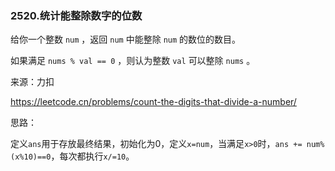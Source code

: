 ### 2520.统计能整除数字的位数

给你一个整数 `num` ，返回 `num` 中能整除 `num` 的数位的数目。

如果满足 `nums % val == 0` ，则认为整数 `val` 可以整除 `nums` 。

来源：力扣

https://leetcode.cn/problems/count-the-digits-that-divide-a-number/



思路：

​	定义`ans`用于存放最终结果，初始化为0，定义`x=num`，当满足`x>0`时，`ans += num%(x%10)==0`，每次都执行`x/=10`。		